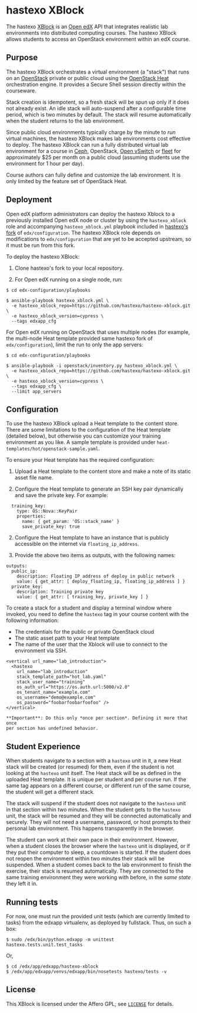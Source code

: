 # hastexo XBlock

The hastexo [XBlock](https://xblock.readthedocs.org/en/latest/) is an
[Open edX](https://open.edx.org/) API that integrates realistic lab
environments into distributed computing courses. The hastexo XBlock allows
students to access an OpenStack environment within an edX course.


## Purpose

The hastexo XBlock orchestrates a virtual environment (a "stack") that runs on
an [OpenStack](https://www.openstack.org) private or public cloud using the
[OpenStack Heat](http://docs.openstack.org/developer/heat/) orchestration
engine. It provides a Secure Shell session directly within the courseware.

Stack creation is idempotent, so a fresh stack will be spun up only if it does
not already exist. An idle stack will auto-suspend after a configurable time
period, which is two minutes by default. The stack will resume automatically
when the student returns to the lab environment.

Since public cloud environments typically charge by the minute to *run*
virtual machines, the hastexo XBlock makes lab environments cost effective to
deploy. The hastexo XBlock can run a fully distributed virtual lab environment
for a course in [Ceph](http://ceph.com), OpenStack,
[Open vSwitch](http://openvswitch.org/) or
[fleet](https://coreos.com/using-coreos/clustering/) for approximately $25 per
month on a public cloud (assuming students use the environment for 1 hour per
day).

Course authors can fully define and customize the lab environment. It is only
limited by the feature set of OpenStack Heat.


## Deployment

Open edX platform administrators can deploy the hastexo Xblock to a previously
installed Open edX node or cluster by using the `hastexo_xblock` role and
accompanying `hastexo_xblock.yml` playbook included in
[hastexo's fork](https://github.com/hastexo/edx-configuration/tree/integration/cypress)
of `edx/configuration`. The hastexo XBlock role depends on modifications to
`edx/configuration` that are yet to be accepted upstream, so it must be run
from this fork.

To deploy the hastexo XBlock:

1. Clone hastexo's fork to your local repository.

2. For Open edX running on a single node, run:

```
$ cd edx-configuration/playbooks

$ ansible-playbook hastexo_xblock.yml \
  -e hastexo_xblock_repo=https://github.com/hastexo/hastexo-xblock.git \
  -e hastexo_xblock_version=cypress \
  --tags edxapp_cfg
```

   For Open edX running on OpenStack that uses multiple nodes (for example,
   the multi-node Heat template provided same hastexo fork of
   `edx/configuration`), limit the run to only the app servers:

```
$ cd edx-configuration/playbooks

$ ansible-playbook -i openstack/inventory.py hastexo_xblock.yml \
  -e hastexo_xblock_repo=https://github.com/hastexo/hastexo-xblock.git \
  -e hastexo_xblock_version=cypress \
  --tags edxapp_cfg \
  --limit app_servers
```


## Configuration

To use the hastexo XBlock upload a Heat template to the content store. There
are some limitations to the configuration of the Heat template (detailed
below), but otherwise you can customize your training environment as
you like. A sample template is provided under `heat-templates/hot/openstack-sample.yaml`.

To ensure your Heat template has the required configuration:

1. Upload a Heat template to the content store and make a note of its static
   asset file name.

2. Configure the Heat template to generate an SSH key pair dynamically and
   save the private key.  For example:

```
  training_key:
    type: OS::Nova::KeyPair
    properties:
      name: { get_param: 'OS::stack_name' }
      save_private_key: true
```

2. Configure the Heat template to have an instance that is publicly accessible
   on the internet via `floating_ip_address`.

3. Provide the above two items as outputs, with the following names:

```
outputs:
  public_ip:
    description: Floating IP address of deploy in public network
    value: { get_attr: [ deploy_floating_ip, floating_ip_address ] }
  private_key:
    description: Training private key
    value: { get_attr: [ training_key, private_key ] }
```

To create a stack for a student and display a terminal window where invoked,
you need to define the `hastexo` tag in your course content with the following
information:

* The credentials for the public or private OpenStack cloud
* The static asset path to your Heat template
* The name of the user that the Xblock will use to connect to the environment
  via SSH.

```
<vertical url_name="lab_introduction">
  <hastexo
    url_name="lab_introduction"
    stack_template_path="hot_lab.yaml"
    stack_user_name="training"
    os_auth_url="https://os.auth.url:5000/v2.0"
    os_tenant_name="example.com"
    os_username="demo@example.com"
    os_password="foobarfoobarfoofoo" />
</vertical>
```
    **Important**: Do this only *once per section*. Defining it more that once
    per section has undefined behavior.

## Student Experience

When students navigate to a section with a `hastexo` unit in it, a new Heat
stack will be created (or resumed) for them, even if the student is not
looking at the `hastexo` unit itself. The Heat stack will be as defined in the
uploaded Heat template. It is unique per student and per course run. If the
same tag appears on a different course, or different run of the same course,
the student will get a different stack.

The stack will suspend if the student does not navigate to the `hastexo` unit
in that section within two minutes. When the student gets to the `hastexo`
unit, the stack will be resumed and they will be connected automatically and
securely. They will not need a username, password, or host prompts to their
personal lab environment. This happens transparently in the browser.

The student can work at their own pace in their environment. However, when
a student closes the browser where the `hastexo` unit is displayed, or if they
put their computer to sleep, a countdown is started. If the student does not
reopen the environment within two minutes their stack will be suspended. When
a student comes back to the lab environment to finish the exercise, their
stack is resumed automatically.  They are connected to the same training
environment they were working with before, in the *same state* they left it in.

## Running tests

For now, one must run the provided unit tests (which are currently limited to
tasks) from the edxapp virtualenv, as deployed by fullstack.  Thus, on such a
box:

    $ sudo /edx/bin/python.edxapp -m unittest hastexo.tests.unit.test_tasks

Or,

    $ cd /edx/app/edxapp/hastexo-xblock
    $ /edx/app/edxapp/venvs/edxapp/bin/nosetests hastexo/tests -v

## License

This XBlock is licensed under the Affero GPL; see [`LICENSE`](LICENSE)
for details.
